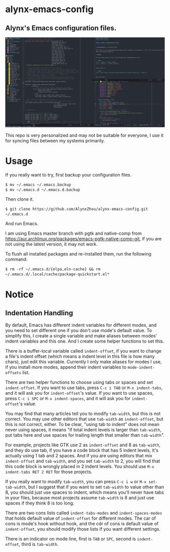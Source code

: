 alynx-emacs-config
==================

Alynx's Emacs configuration files.
----------------------------------

![Screenshot](./screenshot.png)

This repo is very personalized and may not be suitable for everyone, I use it for syncing files between my systems primarily.

# Usage

If you really want to try, first backup your configuration files.

```shell
$ mv ~/.emacs ~/.emacs.backup
$ mv ~/.emacs.d ~/.emacs.d.backup
```

Then clone it.

```shell
$ git clone https://github.com/AlynxZhou/alynx-emacs-config.git ~/.emacs.d
```

And run Emacs.

I am using Emacs master branch with pgtk and native-comp from <https://aur.archlinux.org/packages/emacs-pgtk-native-comp-git>, if you are not using the latest version, it may not work.

To flush all installed packages and re-installed them, run the following command:

```shell
$ rm -rf ~/.emacs.d/{elpa,eln-cache} && rm ~/.emacs.d/.local/cache/package-quickstart.el*
```

# Notice

## Indentation Handling

By default, Emacs has different indent variables for different modes, and you need to set different one if you don't use mode's default value. To simplify this, I create a single variable and make aliases between modes' indent variables and this one. And I create some helper functions to set this.

There is a buffer-local variable called `indent-offset`, if you want to change a file's indent offset (which means a indent level in this file is how many chars), just edit this variable. Currently I only make aliases for modes I use, if you install more modes, append their indent variables to `mode-indent-offsets` list.

There are two helper functions to choose using tabs or spaces and set `indent-offset`. If you want to use tabs, press `C-c i TAB` or `M-x indent-tabs`, and it will ask you for `indent-offset`'s value. If you want to use spaces, press `C-c i SPC` or `M-x indent-spaces`, and it will ask you for `indent-offset`'s value.

You may find that many articles tell you to modify `tab-width`, but this is not correct. You may use other editors that use `tab-width` as `indent-offset`, but this is not correct, either. To be clear, "using tab to indent" does not mean never using spaces, it means "if total indent levels is larger than `tab-width`, put tabs here and use spaces for trailing length that smaller than `tab-width`".

For example, projects like GTK use 2 as `indent-offset` and 8 as `tab-width`, and they do use tab, if you have a code block that has 5 indent levels, it's actually using 1 tab and 2 spaces. And if you are using editors that mix `indent-offset` and `tab-width`, and you set `tab-width` to 2, you will find that this code block is wrongly placed in 2 indent levels. You should use `M-x indent-tabs RET 2 RET` for those projects.

If you really want to modify `tab-width`, you can press `C-c i w` or `M-x set-tab-width`, but I suggest that if you want to set `tab-width` to value other than 8, you should just use spaces to indent, which means you'll never have tabs in your files, because most projects assume `tab-width` is 8 and just use spaces if they think 8 is too long.

There are two cons lists called `indent-tabs-modes` and `indent-spaces-modes` that holds default value of `indent-offset` for different modes. The car of cons is mode's hook without hook, and the cdr of cons is default value of `indent-offset`, you should modify those lists if you want different settings.

There is an indicator on mode line, first is `TAB` or `SPC`, second is `indent-offset`, third is `tab-width`.
